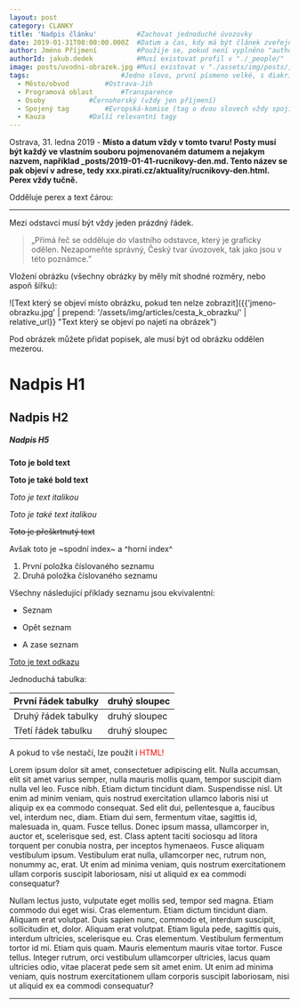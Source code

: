```yaml
---
layout: post
category: CLANKY
title: 'Nadpis článku'			#Zachovat jednoduché úvozovky
date: 2019-01-31T08:00:00.000Z	#Datum a čas, kdy má být článek zveřejněn
author: Jméno Příjmení			#Použije se, pokud není vyplněno "authorId"
authorId: jakub.dedek			#Musí existovat profil v "./_people/"
image: posts/uvodni-obrazek.jpg	#Musí existovat v "./assets/img/posts/, rozlišení 1200x628px"
tags:						#Jedno slovo, první písmeno velké, s diakritikou, v případě jmen jen příjmení
  - Město/obvod			#Ostrava-Jih
  - Programová oblast		#Transparence
  - Osoby			#Černohorský (vždy jen příjmení)
  - Spojený tag			#Evropská-komise (tag o dvou slovech vždy spojit pomocí "-")
  - Kauza			#Další relevantní tagy
---
```


Ostrava, 31. ledna 2019 - **Místo a datum vždy v tomto tvaru! Posty musí být každý ve vlastním souboru pojmenovaném datumem a nejakym nazvem, například _posts/2019-01-41-rucnikovy-den.md. Tento název se pak objeví v adrese, tedy xxx.pirati.cz/aktuality/rucnikovy-den.html. Perex vždy tučně.**

Odděluje perex a text čárou:
<hr>

Mezi odstavci musí být vždy jeden prázdný řádek.

>„Přímá řeč se odděluje do vlastního odstavce, který je graficky odělen. Nezapomeňte správný, Český tvar úvozovek, tak jako jsou v této poznámce.”

Vložení obrázku (všechny obrázky by měly mít shodné rozměry, nebo aspoň šířku):

![Text který se objeví místo obrázku, pokud ten nelze zobrazit]({{'jmeno-obrazku.jpg' | prepend: '/assets/img/articles/cesta_k_obrazku/' | relative_url}} "Text který se objeví po najetí na obrázek")

Pod obrázek můžete přidat popisek, ale musí být od obrázku oddělen mezerou.

# Nadpis H1

## Nadpis H2

##### Nadpis H5

**Toto je bold text**

__Toto je také bold text__

*Toto je text italikou*

_Toto je také text italikou_

~~Toto je přeškrtnutý text~~

Avšak toto je ~spodní index~  a ^horní index^

1. První položka číslovaného seznamu
2. Druhá položka číslovaného seznamu

Všechny následující příklady seznamu jsou ekvivalentní:

* Seznam

- Opět seznam

+ A zase seznam

[Toto je text odkazu](https://www.pirati.cz "Alternativní text")

Jednoduchá tabulka:

| **První řádek tabulky** | **druhý sloupec** |
|---|---|
| Druhý řádek tabulky | druhý sloupec |
| Třetí řádek tabulku | druhý sloupec |

A pokud to vše nestačí, lze použít i  <font color="red">HTML!</font>

Lorem ipsum dolor sit amet, consectetuer adipiscing elit. Nulla accumsan, elit
sit amet varius semper, nulla mauris mollis quam, tempor suscipit diam nulla vel
leo. Fusce nibh. Etiam dictum tincidunt diam. Suspendisse nisl. Ut enim ad minim
veniam, quis nostrud exercitation ullamco laboris nisi ut aliquip ex ea commodo
consequat. Sed elit dui, pellentesque a, faucibus vel, interdum nec, diam. Etiam
dui sem, fermentum vitae, sagittis id, malesuada in, quam. Fusce tellus. Donec
ipsum massa, ullamcorper in, auctor et, scelerisque sed, est. Class aptent
taciti sociosqu ad litora torquent per conubia nostra, per inceptos hymenaeos.
Fusce aliquam vestibulum ipsum. Vestibulum erat nulla, ullamcorper nec, rutrum
non, nonummy ac, erat. Ut enim ad minima veniam, quis nostrum exercitationem
ullam corporis suscipit laboriosam, nisi ut aliquid ex ea commodi consequatur?

Nullam lectus justo, vulputate eget mollis sed, tempor sed magna. Etiam commodo
dui eget wisi. Cras elementum. Etiam dictum tincidunt diam. Aliquam erat
volutpat. Duis sapien nunc, commodo et, interdum suscipit, sollicitudin et,
dolor. Aliquam erat volutpat. Etiam ligula pede, sagittis quis, interdum
ultricies, scelerisque eu. Cras elementum. Vestibulum fermentum tortor id mi.
Etiam quis quam. Mauris elementum mauris vitae tortor. Fusce tellus. Integer
rutrum, orci vestibulum ullamcorper ultricies, lacus quam ultricies odio, vitae
placerat pede sem sit amet enim. Ut enim ad minima veniam, quis nostrum
exercitationem ullam corporis suscipit laboriosam, nisi ut aliquid ex ea commodi
consequatur?

- - -
